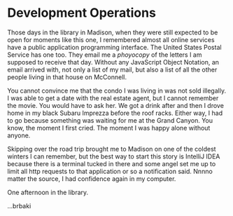 # Development Operations

Those days in the library in Madison, when they were still expected to be open for moments like this one, I remembered almost all online services have a public application programming interface. The United States Postal Service has one too. They email me a _phoyocopy_ of the letters I am supposed to receive that day. Without any JavaScript Object Notation, an email arrived with, not only a list of my mail, but also a list of all the other people living in that house on McConnell.

You cannot convince me that the condo I was living in was not sold illegally. I was able to get a date with the real estate agent, but I cannot remember the movie. You would have to ask her. We got a drink after and then I drove home in my black Subaru Imprezza before the roof racks. Either way, I had to go because something was waiting for me at the Grand Canyon. You know, the moment I first cried. The moment I was happy alone without anyone.

Skipping over the road trip brought me to Madison on one of the coldest winters I can remember, but the best way to start this story is IntelliJ IDEA because there is a terminal tucked in there and some angel set me up to limit all http requests to that application or so a notification said. Nnnno matter the source, I had confidence again in my computer.

One afternoon in the library.

...brbaki

